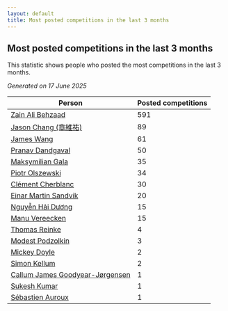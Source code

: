 ```yaml
---
layout: default
title: Most posted competitions in the last 3 months
---
```

## Most posted competitions in the last 3 months
This statistic shows people who posted the most competitions in the last 3 months.

*Generated on 17 June 2025*

| Person | Posted competitions |
| --- | --- |
| [Zain Ali Behzaad](https://www.worldcubeassociation.org/persons/2019BEHZ01) | 591 |
| [Jason Chang (章維祐)](https://www.worldcubeassociation.org/persons/2023CHAN15) | 89 |
| [James Wang](https://www.worldcubeassociation.org/persons/2015WANG87) | 61 |
| [Pranav Dandgaval](https://www.worldcubeassociation.org/persons/2017DAND01) | 50 |
| [Maksymilian Gala](https://www.worldcubeassociation.org/persons/2022GALA01) | 35 |
| [Piotr Olszewski](https://www.worldcubeassociation.org/persons/2013OLSZ02) | 34 |
| [Clément Cherblanc](https://www.worldcubeassociation.org/persons/2014CHER05) | 30 |
| [Einar Martin Sandvik](https://www.worldcubeassociation.org/persons/2018SAND22) | 20 |
| [Nguyễn Hải Dương](https://www.worldcubeassociation.org/persons/2018DUON07) | 15 |
| [Manu Vereecken](https://www.worldcubeassociation.org/persons/2010VERE01) | 15 |
| [Thomas Reinke](https://www.worldcubeassociation.org/persons/2018REIN04) | 4 |
| [Modest Podzolkin](https://www.worldcubeassociation.org/persons/2017PODZ01) | 3 |
| [Mickey Doyle](https://www.worldcubeassociation.org/persons/2021DOYL02) | 2 |
| [Simon Kellum](https://www.worldcubeassociation.org/persons/2016KELL12) | 2 |
| [Callum James Goodyear-Jørgensen](https://www.worldcubeassociation.org/persons/2012GOOD02) | 1 |
| [Sukesh Kumar](https://www.worldcubeassociation.org/persons/2017KUMA30) | 1 |
| [Sébastien Auroux](https://www.worldcubeassociation.org/persons/2008AURO01) | 1 |
